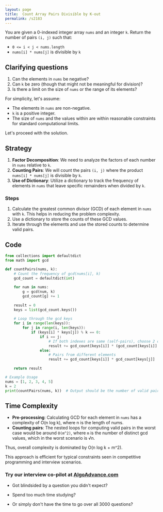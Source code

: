 ```yaml
---
layout: page
title:  Count Array Pairs Divisible by K-out
permalink: /s2183
---
```


You are given a 0-indexed integer array `nums` and an integer `k`. Return the number of pairs `(i, j)` such that:

- `0 <= i < j < nums.length`
- `nums[i] * nums[j]` is divisible by `k`

## Clarifying questions

1. Can the elements in `nums` be negative?
2. Can `k` be zero (though that might not be meaningful for division)?
3. Is there a limit on the size of `nums` or the range of its elements?

For simplicity, let's assume:
- The elements in `nums` are non-negative.
- `k` is a positive integer.
- The size of `nums` and the values within are within reasonable constraints for standard computational limits.

Let's proceed with the solution.

## Strategy

1. **Factor Decomposition**: We need to analyze the factors of each number in `nums` relative to `k`.
2. **Counting Pairs**: We will count the pairs `(i, j)` where the product `nums[i] * nums[j]` is divisible by `k`.
3. **Use of Dictionary**: Utilize a dictionary to track the frequency of elements in `nums` that leave specific remainders when divided by `k`.

### Steps

1. Calculate the greatest common divisor (GCD) of each element in `nums` with `k`. This helps in reducing the problem complexity.
2. Use a dictionary to store the counts of these GCD values.
3. Iterate through the elements and use the stored counts to determine valid pairs.

## Code

```python
from collections import defaultdict
from math import gcd

def countPairs(nums, k):
    # Count the frequency of gcd(nums[i], k)
    gcd_count = defaultdict(int)
    
    for num in nums:
        g = gcd(num, k)
        gcd_count[g] += 1
    
    result = 0
    keys = list(gcd_count.keys())
    
    # Loop through the gcd keys
    for i in range(len(keys)):
        for j in range(i, len(keys)):
            if (keys[i] * keys[j]) % k == 0:
                if i == j:
                    # If both indexes are same (self-pairs), choose 2 out of count
                    result += gcd_count[keys[i]] * (gcd_count[keys[i]] - 1) // 2
                else:
                    # Pairs from different elements
                    result += gcd_count[keys[i]] * gcd_count[keys[j]]
    
    return result

# Example Usage
nums = [1, 2, 3, 4, 5]
k = 2
print(countPairs(nums, k))  # Output should be the number of valid pairs
```

## Time Complexity

- **Pre-processing**: Calculating GCD for each element in `nums` has a complexity of O(n log k), where n is the length of nums.
- **Counting pairs**: The nested loops for computing valid pairs in the worst case would be around `O(m^2)`, where `m` is the number of distinct gcd values, which in the worst scenario is √n.

Thus, overall complexity is dominated by O(n log k + m^2).

This approach is efficient for typical constraints seen in competitive programming and interview scenarios.


### Try our interview co-pilot at [AlgoAdvance.com](https://algoAdvance.com)

- Got blindsided by a question you didn't expect?

- Spend too much time studying?

- Or simply don't have the time to go over all 3000 questions?

